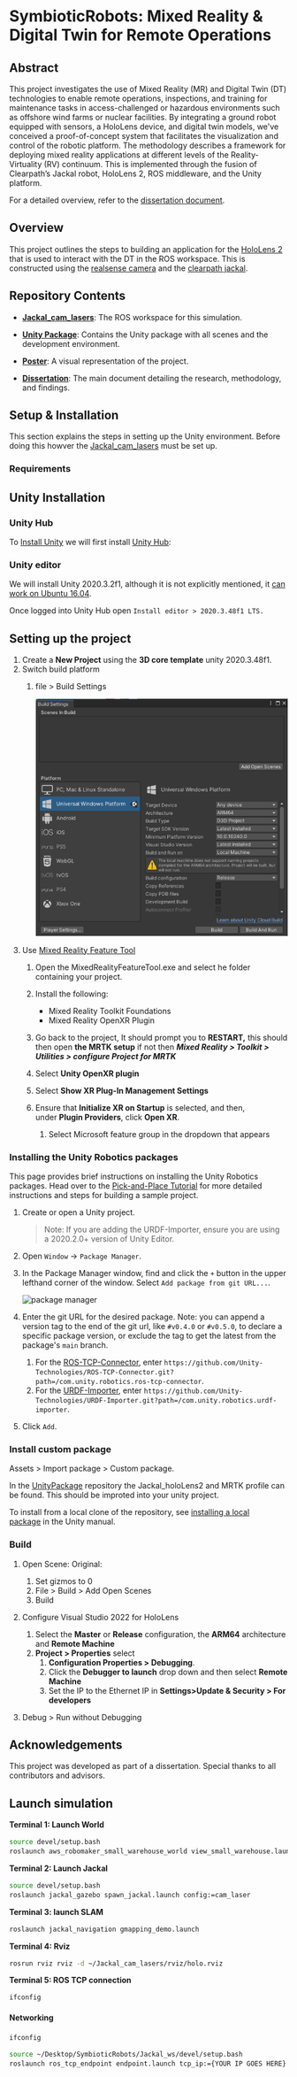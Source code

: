
# SymbioticRobots: Mixed Reality & Digital Twin for Remote Operations
## Abstract

This project investigates the use of Mixed Reality (MR) and Digital Twin (DT) technologies to enable remote operations, inspections, and training for maintenance tasks in access-challenged or hazardous environments such as offshore wind farms or nuclear facilities. By integrating a ground robot equipped with sensors, a HoloLens device, and digital twin models, we've conceived a proof-of-concept system that facilitates the visualization and control of the robotic platform. The methodology describes a framework for deploying mixed reality applications at different levels of the Reality-Virtuality (RV) continuum. This is implemented through the fusion of Clearpath’s Jackal robot, HoloLens 2, ROS middleware, and the Unity platform. 

For a detailed overview, refer to the [dissertation document](https://github.com/oscell/SymbioticRobots/blob/main/Diss/MSc_HoloLens_Jackal_2391076.pdf).

## Overview

This project outlines the steps to building an application for the [HoloLens 2](https://learn.microsoft.com/en-us/hololens/hololens-commercial-features) that is used to interact with the DT in the ROS workspace. This is constructed using the [realsense camera](https://github.com/IntelRealSense/realsense-ros/tree/ros1-legacy) and the [clearpath jackal](https://www.clearpathrobotics.com/assets/guides/kinetic/jackal/navigation.html).
## Repository Contents

- **[Jackal_cam_lasers](https://github.com/oscell/Jackal_cam_lasers)**: The ROS workspace for this simulation. 

- **[Unity Package](https://github.com/oscell/SymbioticRobots/tree/main/UnityPackage)**: Contains the Unity package with all scenes and the development environment.

- **[Poster](https://github.com/oscell/SymbioticRobots/blob/main/Diss/Poster.pdf)**: A visual representation of the project.

- **[Dissertation](https://github.com/oscell/SymbioticRobots/blob/main/Diss/MSc_HoloLens_Jackal_2391076.pdf)**: The main document detailing the research, methodology, and findings.

## Setup & Installation

This section explains the steps in setting up the Unity environment. Before doing this howver the [Jackal_cam_lasers](https://github.com/oscell/Jackal_cam_lasers) must be set up.

### Requirements
## Unity Installation

### Unity Hub

To [Install Unity](https://unity.com/download) we will first install [Unity Hub](https://docs.unity3d.com/hub/manual/InstallHub.html#install-hub-linux):

### Unity editor

We will install Unity 2020.3.2f1, although it is not explicitly mentioned, it [can work on Ubuntu 16.04](https://docs.unity3d.com/2020.1/Documentation/Manual/system-requirements.html).

Once logged into Unity Hub open `Install editor > 2020.3.48f1 LTS.`

## Setting up the project
1. Create a **New Project** using the **3D core template** unity 2020.3.48f1.
2. Switch build platform
    1. file > Build Settings
        
        ![assets\Images\buildSettings.png](https://github.com/oscell/SymbioticRobots/blob/main/assets/Images/buildSettings.png)
3. Use [Mixed Reality Feature Tool](https://www.microsoft.com/en-us/download/details.aspx?id=102778)
    1. Open the MixedRealityFeatureTool.exe and select he folder containing your project.

    2. Install the following:
        - Mixed Reality Toolkit Foundations
        - Mixed Reality OpenXR Plugin
    3. Go back to the project, It should prompt you to **RESTART,** this should then open **the MRTK setup** if not then ***Mixed Reality > Toolkit > Utilities > configure Project for MRTK***
    4. Select **Unity OpenXR plugin**
    5. Select **Show XR Plug-In Management Settings**
    6. Ensure that **Initialize XR on Startup** is selected, and then, under **Plugin Providers**, click **Open XR**.
        1. Select Microsoft feature group in the dropdown that appears


### Installing the Unity Robotics packages

This page provides brief instructions on installing the Unity Robotics packages. Head over to the [Pick-and-Place Tutorial](https://github.com/Unity-Technologies/Unity-Robotics-Hub/blob/main/tutorials/pick_and_place/README.md) for more detailed instructions and steps for building a sample project.

1. Create or open a Unity project.
    
    > Note: If you are adding the URDF-Importer, ensure you are using a 2020.2.0+ version of Unity Editor.
    > 
2. Open `Window` -> `Package Manager`.
3. In the Package Manager window, find and click the `+` button in the upper lefthand corner of the window. Select `Add package from git URL...`.
    
    ![package manager](https://github.com/Unity-Technologies/Unity-Robotics-Hub/raw/main/images/packman.png)
    
4. Enter the git URL for the desired package. Note: you can append a version tag to the end of the git url, like `#v0.4.0` or `#v0.5.0`, to declare a specific package version, or exclude the tag to get the latest from the package's `main` branch.
    1. For the [ROS-TCP-Connector](https://github.com/Unity-Technologies/ROS-TCP-Connector), enter `https://github.com/Unity-Technologies/ROS-TCP-Connector.git?path=/com.unity.robotics.ros-tcp-connector`.
    2. For the [URDF-Importer](https://github.com/Unity-Technologies/URDF-Importer), enter `https://github.com/Unity-Technologies/URDF-Importer.git?path=/com.unity.robotics.urdf-importer`.
5. Click `Add`.

### Install custom package
Assets > Import package > Custom package.

In the [UnityPackage](https://github.com/oscell/SymbioticRobots/tree/main/UnityPackage) repository the Jackal_holoLens2 and MRTK profile can be found. This should be improted into your unity project.

To install from a local clone of the repository, see [installing a local package](https://docs.unity3d.com/Manual/upm-ui-local.html) in the Unity manual.

### Build
1. Open Scene: Original:
    1. Set gizmos to 0
    2. File > Build > Add Open Scenes
    3. Build


2. Configure Visual Studio 2022 for HoloLens
    1. Select the **Master** or **Release** configuration, the **ARM64** architecture and **Remote Machine**
    2. **Project > Properties** select 
        1. **Configuration Properties > Debugging**.
        2. Click the **Debugger to launch** drop down and then select **Remote Machine**
        3. Set the IP to the Ethernet IP in **Settings>Update & Security > For developers**
3. Debug > Run without Debugging

## Acknowledgements

This project was developed as part of a dissertation. Special thanks to all contributors and advisors.
## Launch simulation

**Terminal 1: Launch World**
```bash
source devel/setup.bash
roslaunch aws_robomaker_small_warehouse_world view_small_warehouse.launch
```
**Terminal 2: Launch Jackal**
```bash
source devel/setup.bash
roslaunch jackal_gazebo spawn_jackal.launch config:=cam_laser
```
**Terminal 3: launch SLAM**
```bash
roslaunch jackal_navigation gmapping_demo.launch
```

**Terminal 4: Rviz**
```bash
rosrun rviz rviz -d ~/Jackal_cam_lasers/rviz/holo.rviz
```

**Terminal 5: ROS TCP connection**

```bash
ifconfig
```
#### Networking

```bash
ifconfig
```

```bash
source ~/Desktop/SymbioticRobots/Jackal_ws/devel/setup.bash
roslaunch ros_tcp_endpoint endpoint.launch tcp_ip:={YOUR IP GOES HERE} tcp_port:=10000
```
